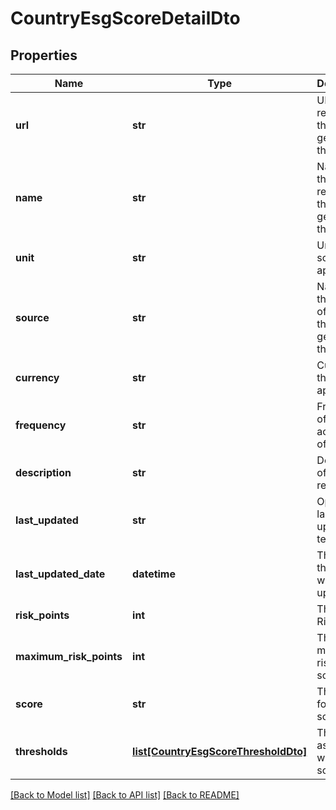 # CountryEsgScoreDetailDto

## Properties
Name | Type | Description | Notes
------------ | ------------- | ------------- | -------------
**url** | **str** | URl of the resource that generated the score | [optional] 
**name** | **str** | Name of the resource that generated the score | [optional] 
**unit** | **str** | Unit of the score if applicable | [optional] 
**source** | **str** | Name of the source of the data that generated the score | [optional] 
**currency** | **str** | Currency fo the data if applicable | [optional] 
**frequency** | **str** | Frequency of the acquisition of the data | [optional] 
**description** | **str** | Description of the resource | [optional] 
**last_updated** | **str** | Optional last updated text | [optional] 
**last_updated_date** | **datetime** | The date the data was last updated | [optional] 
**risk_points** | **int** | The Score Risk | [optional] 
**maximum_risk_points** | **int** | The maximum risk for this score | [optional] 
**score** | **str** | The Score for the score | [optional] 
**thresholds** | [**list[CountryEsgScoreThresholdDto]**](CountryEsgScoreThresholdDto.md) | Thresholds associated with this score. | [optional] 

[[Back to Model list]](../README.md#documentation-for-models) [[Back to API list]](../README.md#documentation-for-api-endpoints) [[Back to README]](../README.md)

